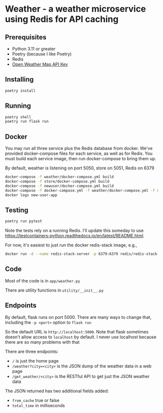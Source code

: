 # Weather - a weather microservice using Redis for API caching

## Prerequisites

- Python 3.11 or greater
- Poetry (because I like Poetry)
- Redis
- [Open Weather Map API Key ](https://openweathermap.org/api)

## Installing

```bash
poetry install
```

## Running
```bash
poetry shell
poetry run flask run
```

## Docker
You may run all three service plus the Redis database from docker. We've provided docker-compose files for each service,
as well as for Redis. You must build each service image, then run docker-compose to bring them up.

By default, weather is listening on port 5050, store on 5051, Redis on 6379

```bash
docker-compose -f weather/docker-compose.yml build
docker-compose -f store/docker-compose.yml build
docker-compose -f newuser/docker-compose.yml build
docker-compose -f docker-compose.yml -f weather/docker-compose.yml -f store/docker-compose.yml -f newuser/docker-compose.yml up -d
docker logs new-user-app
```


## Testing
```bash
poetry run pytest
```

Note the tests rely on a running Redis. I'll update this someday to use https://testcontainers-python.readthedocs.io/en/latest/README.html.

For now, it's easiest to just run the docker redis-stack image, e.g., 
```bash
docker run -d --name redis-stack-server -p 6379:6379 redis/redis-stack-server:latest
```

## Code
Most of the code is in `app/weather.py`

There are utility functions in `utility/__init__.py`

## Endpoints
By default, flask runs on port 5000. There are many ways to change that, including the `-p <port>` option to `flask run`

So the default URL is `http://localhost:5000`. Note that flask sometimes doesn't allow access to `localhost` by default. 
I never use localhost because there are so many problems with that

There are three endpoints:
- `/` is just the home page
- `/weather?city=<city>` is the JSON dump of the weather data in a web page
- `/get_weather/<city>` is the RESTful API to get just the JSON weather data

The JSON returned has two additional fields added:
- `from_cache` true or false
- `total_time` in milliseconds